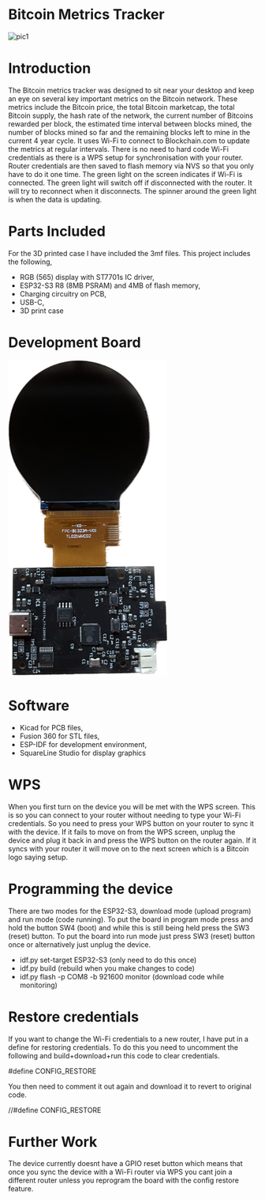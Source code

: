# Bitcoin Metrics Tracker

![pic1](pics/pic1.png)

# Introduction

The Bitcoin metrics tracker was designed to sit near your desktop and keep an eye on several key important metrics on the Bitcoin network. These metrics include the Bitcoin price, the total Bitcoin marketcap, the total Bitcoin supply, the hash rate of the network, the current number of Bitcoins rewarded per block, the estimated time interval between blocks mined, the number of blocks mined so far and the remaining blocks left to mine in the current 4 year cycle. It uses Wi-Fi to connect to Blockchain.com to update the metrics at regular intervals. There is no need to hard code Wi-Fi credentials as there is a WPS setup for synchronisation with your router. Router credentials are then saved to flash memory via NVS so that you only have to do it one time. The green light on the screen indicates if Wi-Fi is connected. The green light will switch off if disconnected with the router. It will try to reconnect when it disconnects. The spinner around the green light is when the data is updating. 

# Parts Included

For the 3D printed case I have included the 3mf files. This project includes the following,

- RGB (565) display with ST7701s IC driver,
- ESP32-S3 R8 (8MB PSRAM) and 4MB of flash memory,
- Charging circuitry on PCB,
- USB-C,
- 3D print case

# Development Board

![pic2](pics/pic2.png)

# Software 

- Kicad for PCB files,
- Fusion 360 for STL files,
- ESP-IDF for development environment,
- SquareLine Studio for display graphics

# WPS

When you first turn on the device you will be met with the WPS screen. This is so you can connect to your router without needing to type your Wi-Fi credentials. So you need to press your WPS button on your router to sync it with the device. If it fails to move on from the WPS screen, unplug the device and plug it back in and press the WPS button on the router again. If it syncs with your router it will move on to the next screen which is a Bitcoin logo saying setup. 

# Programming the device

There are two modes for the ESP32-S3, download mode (upload program) and run mode (code running). To put the board in program mode press and hold the button SW4 (boot) and while this is still being held press the SW3 (reset) button. To put the board into run mode just press SW3 (reset) button once or alternatively just unplug the device. 

- idf.py set-target ESP32-S3 (only need to do this once)
- idf.py build (rebuild when you make changes to code)
- idf.py flash -p COM8 -b 921600 monitor (download code while monitoring)

# Restore credentials

If you want to change the Wi-Fi credentials to a new router, I have put in a define for restoring credentials. To do this you need to uncomment the following and build+download+run this code to clear credentials. 

#define CONFIG_RESTORE

You then need to comment it out again and download it to revert to original code. 

//#define CONFIG_RESTORE

# Further Work

The device currently doesnt have a GPIO reset button which means that once you sync the device with a Wi-Fi router via WPS you cant join a different router unless you reprogram the board with the config restore feature.

